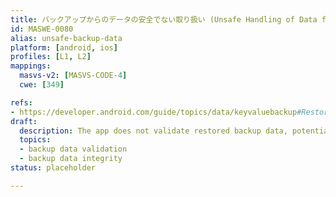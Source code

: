 ```yaml
---
title: バックアップからのデータの安全でない取り扱い (Unsafe Handling of Data from Backups)
id: MASWE-0080
alias: unsafe-backup-data
platform: [android, ios]
profiles: [L1, L2]
mappings:
  masvs-v2: [MASVS-CODE-4]
  cwe: [349]

refs:
- https://developer.android.com/guide/topics/data/keyvaluebackup#RestoreVersion
draft:
  description: The app does not validate restored backup data, potentially accepting untrusted modifications alongside trusted data (CWE-349).
  topics:
  - backup data validation
  - backup data integrity
status: placeholder

---
```

